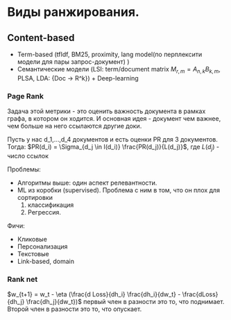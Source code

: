 # Виды ранжирования.
## Content-based
- Term-based (tfIdf, BM25, proximity, lang model(по перплексити модели для пары запрос-документ) )
- Семантические модели (LSI: term/document matrix $M_{r,m} = A_{n,k}B_{k,m}$, PLSA, LDA: {Doc -> R^k}) + Deep-learning

### Page Rank
Задача этой метрики  - это оценить важность документа в рамках графа, в котором он ходится.
И основная идея - документ чем важнее, чем больше на него ссылаются другие доки.

Пусть у нас d_1,...,d_4 документов и есть оценки PR для 3 документов. Тогда:
$PR(d_i) = \Sigma_{d_j \in I(d_i)} \frac{PR(d_j)}{L(d_j)}$, где $L(d_j)$ - число ссылок

Проблемы:
- Алгоритмы выше: один аспект релевантности.
- ML из коробки (supervised). Проблема с ним в том, что он плох для сортировки
  1) классификация
  2) Регрессия.

Фичи:
- Кликовые 
- Персонализация
- Текстовые
- Link-based, domain

### Rank net
$w_{t+1} = w_t - \eta (\frac{d Loss}{dh_i} \frac{dh_i}{dw_t} - \frac{dLoss}{dh_j} \frac{dh_j}{dw_t})$
первый член в разности это то, что поднимает. Второй член в разности это то, что опускает.



